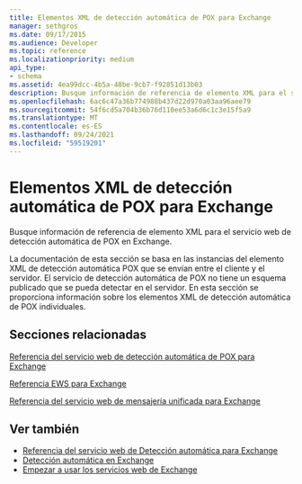 ```yaml
---
title: Elementos XML de detección automática de POX para Exchange
manager: sethgros
ms.date: 09/17/2015
ms.audience: Developer
ms.topic: reference
ms.localizationpriority: medium
api_type:
- schema
ms.assetid: 4ea99dcc-4b5a-48be-9cb7-f92851d13b03
description: Busque información de referencia de elemento XML para el servicio web de detección automática de POX en Exchange.
ms.openlocfilehash: 6ac6c47a36b774988b437d22d970a03aa96aee79
ms.sourcegitcommit: 54f6cd5a704b36b76d110ee53a6d6c1c3e15f5a9
ms.translationtype: MT
ms.contentlocale: es-ES
ms.lasthandoff: 09/24/2021
ms.locfileid: "59519201"
---
```

# <a name="pox-autodiscover-xml-elements-for-exchange"></a>Elementos XML de detección automática de POX para Exchange

Busque información de referencia de elemento XML para el servicio web de detección automática de POX en Exchange.
  
La documentación de esta sección se basa en las instancias del elemento XML de detección automática POX que se envían entre el cliente y el servidor. El servicio de detección automática de POX no tiene un esquema publicado que se pueda detectar en el servidor. En esta sección se proporciona información sobre los elementos XML de detección automática de POX individuales.
  
## <a name="related-sections"></a>Secciones relacionadas
<a name="bk_RelatedSections"> </a>

[Referencia del servicio web de detección automática de POX para Exchange](pox-autodiscover-web-service-reference-for-exchange.md)
  
[Referencia EWS para Exchange](ews-reference-for-exchange.md)
  
[Referencia del servicio web de mensajería unificada para Exchange](unified-messaging-web-service-reference-for-exchange.md)
  
## <a name="see-also"></a>Ver también

- [Referencia del servicio web de Detección automática para Exchange](autodiscover-web-service-reference-for-exchange.md)
- [Detección automática en Exchange](../exchange-web-services/autodiscover-for-exchange.md)
- [Empezar a usar los servicios web de Exchange](../exchange-web-services/start-using-web-services-in-exchange.md)
    

